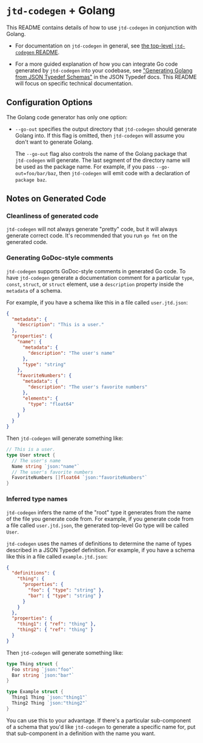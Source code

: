 # `jtd-codegen` + Golang

This README contains details of how to use `jtd-codegen` in conjunction with
Golang.

* For documentation on `jtd-codegen` in general, see [the top-level
  `jtd-codegen` README](../../..).

* For a more guided explanation of how you can integrate Go code generated by
  `jtd-codegen` into your codebase, see ["Generating Golang from JSON Typedef
  Schemas"][jtd-go-codegen] in the JSON Typedef docs. This README will focus on
  specific technical documentation.

## Configuration Options

The Golang code generator has only one option:

* `--go-out` specifies the output directory that `jtd-codegen` should generate
  Golang into. If this flag is omitted, then `jtd-codegen` will assume you don't
  want to generate Golang.

  The `--go-out` flag also controls the name of the Golang package that
  `jtd-codegen` will generate. The last segment of the directory name will be
  used as the package name. For example, if you pass `--go-out=foo/bar/baz`,
  then `jtd-codegen` will emit code with a declaration of `package baz`.

## Notes on Generated Code

### Cleanliness of generated code

`jtd-codegen` will not always generate "pretty" code, but it will always
generate correct code. It's recommended that you run `go fmt` on the generated
code.

### Generating GoDoc-style comments

`jtd-codegen` supports GoDoc-style comments in generated Go code. To have
`jtd-codegen` generate a documentation comment for a particular `type`, `const`,
`struct`, or `struct` element, use a `description` property inside the
`metadata` of a schema.

For example, if you have a schema like this in a file called `user.jtd.json`:

```json
{
  "metadata": {
    "description": "This is a user."
  },
  "properties": {
    "name": {
      "metadata": {
        "description": "The user's name"
      },
      "type": "string"
    },
    "favoriteNumbers": {
      "metadata": {
        "description": "The user's favorite numbers"
      },
      "elements": {
        "type": "float64"
      }
    }
  }
}
```

Then `jtd-codegen` will generate something like:

```go
// This is a user.
type User struct {
  // The user's name
  Name string `json:"name"`
  // The user's favorite numbers
  FavoriteNumbers []float64 `json:"favoriteNumbers"`
}
```

### Inferred type names

`jtd-codegen` infers the name of the "root" type it generates from the name of
the file you generate code from. For example, if you generate code from a file
called `user.jtd.json`, the generated top-level Go type will be called `User`.

`jtd-codegen` uses the names of definitions to determine the name of types
described in a JSON Typedef definition. For example, if you have a schema like
this in a file called `example.jtd.json`:

```json
{
  "definitions": {
    "thing": {
      "properties": {
        "foo": { "type": "string" },
        "bar": { "type": "string" }
      }
    }
  },
  "properties": {
    "thing1": { "ref": "thing" },
    "thing2": { "ref": "thing" }
  }
}
```

Then `jtd-codegen` will generate something like:

```go
type Thing struct {
  Foo string `json:"foo"`
  Bar string `json:"bar"`
}

type Example struct {
  Thing1 Thing `json:"thing1"`
  Thing2 Thing `json:"thing2"`
}
```

You can use this to your advantage. If there's a particular sub-component of a
schema that you'd like `jtd-codegen` to generate a specific name for, put that
sub-component in a definition with the name you want.

[jtd-go-codegen]: https://jsontypedef.com/docs/golang/code-generation
